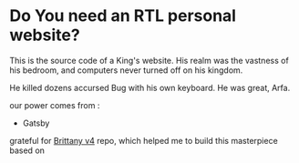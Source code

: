# Do You need an RTL personal website?

This is the source code of a King's website. His realm was the vastness of his bedroom, and computers never turned off on his kingdom.

He killed dozens accursed Bug with his own keyboard. He was great, Arfa.

our power comes from :

- Gatsby

grateful for [Brittany v4](https://github.com/bchiang7/v4) repo, which helped me to build this masterpiece based on
